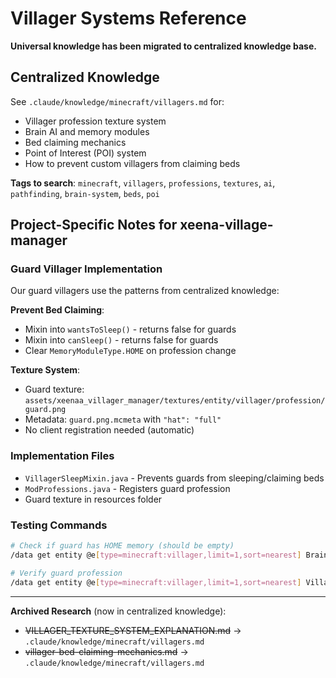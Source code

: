 # Villager Systems Reference

**Universal knowledge has been migrated to centralized knowledge base.**

## Centralized Knowledge

See `.claude/knowledge/minecraft/villagers.md` for:
- Villager profession texture system
- Brain AI and memory modules
- Bed claiming mechanics
- Point of Interest (POI) system
- How to prevent custom villagers from claiming beds

**Tags to search**: `minecraft`, `villagers`, `professions`, `textures`, `ai`, `pathfinding`, `brain-system`, `beds`, `poi`

## Project-Specific Notes for xeena-village-manager

### Guard Villager Implementation

Our guard villagers use the patterns from centralized knowledge:

**Prevent Bed Claiming**:
- Mixin into `wantsToSleep()` - returns false for guards
- Mixin into `canSleep()` - returns false for guards
- Clear `MemoryModuleType.HOME` on profession change

**Texture System**:
- Guard texture: `assets/xeenaa_villager_manager/textures/entity/villager/profession/guard.png`
- Metadata: `guard.png.mcmeta` with `"hat": "full"`
- No client registration needed (automatic)

### Implementation Files

- `VillagerSleepMixin.java` - Prevents guards from sleeping/claiming beds
- `ModProfessions.java` - Registers guard profession
- Guard texture in resources folder

### Testing Commands

```bash
# Check if guard has HOME memory (should be empty)
/data get entity @e[type=minecraft:villager,limit=1,sort=nearest] Brain.memories."minecraft:home"

# Verify guard profession
/data get entity @e[type=minecraft:villager,limit=1,sort=nearest] VillagerData.profession
```

---

**Archived Research** (now in centralized knowledge):
- ~~VILLAGER_TEXTURE_SYSTEM_EXPLANATION.md~~ → `.claude/knowledge/minecraft/villagers.md`
- ~~villager-bed-claiming-mechanics.md~~ → `.claude/knowledge/minecraft/villagers.md`
